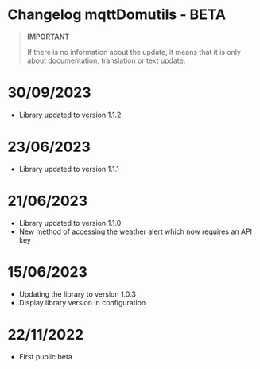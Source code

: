 # Changelog mqttDomutils - BETA

>**IMPORTANT**
>
>If there is no information about the update, it means that it is only about documentation, translation or text update.

# 30/09/2023
- Library updated to version 1.1.2

# 23/06/2023
- Library updated to version 1.1.1

# 21/06/2023
- Library updated to version 1.1.0
- New method of accessing the weather alert which now requires an API key

# 15/06/2023
- Updating the library to version 1.0.3
- Display library version in configuration

# 22/11/2022
- First public beta
